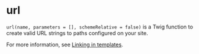 # url

`url(name, parameters = [], schemeRelative = false)` is a Twig function to create valid URL strings to paths configured
on your site.

For more information,
see [Linking in templates](https://docs.bolt.cm/4.0/templating/linking-in-templates#using-path-and-url-to-link-to-named-routes).